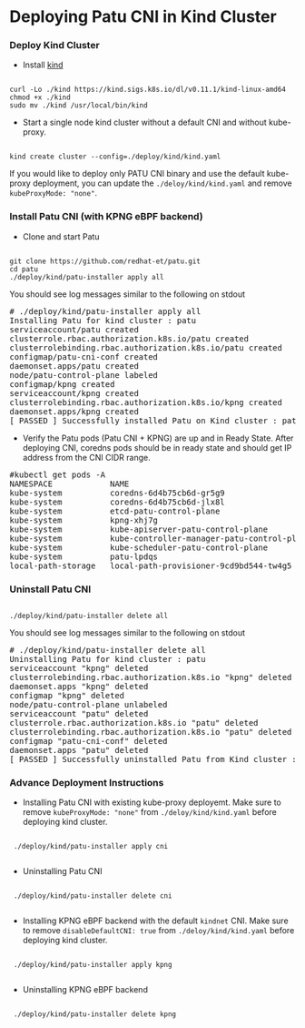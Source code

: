 # Deploying Patu CNI in Kind Cluster

### Deploy Kind Cluster

* Install [kind](https://kind.sigs.k8s.io/docs/user/quick-start/)

<pre><code>
curl -Lo ./kind https://kind.sigs.k8s.io/dl/v0.11.1/kind-linux-amd64
chmod +x ./kind
sudo mv ./kind /usr/local/bin/kind
</code></pre>

* Start a single node kind cluster without a default CNI and without kube-proxy.

<pre><code>
kind create cluster --config=./deploy/kind/kind.yaml
</code></pre>

If you would like to deploy only PATU CNI binary and use the default kube-proxy deployment, you can update the `./deloy/kind/kind.yaml` and remove `kubeProxyMode: "none"`.

### Install Patu CNI (with KPNG eBPF backend)

* Clone and start Patu

<pre><code>
git clone https://github.com/redhat-et/patu.git
cd patu
./deploy/kind/patu-installer apply all
</code></pre>

You should see log messages similar to the following on stdout

<pre>
# ./deploy/kind/patu-installer apply all
Installing Patu for kind cluster : patu
serviceaccount/patu created
clusterrole.rbac.authorization.k8s.io/patu created
clusterrolebinding.rbac.authorization.k8s.io/patu created
configmap/patu-cni-conf created
daemonset.apps/patu created
node/patu-control-plane labeled
configmap/kpng created
serviceaccount/kpng created
clusterrolebinding.rbac.authorization.k8s.io/kpng created
daemonset.apps/kpng created
[ PASSED ] Successfully installed Patu on Kind cluster : patu
</pre>

* Verify the Patu pods (Patu CNI + KPNG) are up and in Ready State. After deploying CNI, coredns pods should be in ready state and should get IP address from the CNI CIDR range.

<pre>
#kubectl get pods -A
NAMESPACE            NAME                                         READY   STATUS    RESTARTS          AGE
kube-system          coredns-6d4b75cb6d-gr5g9                     1/1     Running   0                 25h
kube-system          coredns-6d4b75cb6d-jlx8l                     1/1     Running   0                 27h
kube-system          etcd-patu-control-plane                      1/1     Running   0                 27h
kube-system          kpng-xhj7g                                   3/3     Running   0                 47s <----
kube-system          kube-apiserver-patu-control-plane            1/1     Running   0                 27h
kube-system          kube-controller-manager-patu-control-plane   1/1     Running   0                 27h
kube-system          kube-scheduler-patu-control-plane            1/1     Running   0                 27h
kube-system          patu-lpdqs                                   1/1     Running   0                 48s <----
local-path-storage   local-path-provisioner-9cd9bd544-tw4g5       1/1     Running   245 (3h22m ago)   27h
</pre>

### Uninstall Patu CNI

<pre><code>
./deploy/kind/patu-installer delete all
</code></pre>

You should see log messages similar to the following on stdout

<pre>
# ./deploy/kind/patu-installer delete all
Uninstalling Patu for kind cluster : patu
serviceaccount "kpng" deleted
clusterrolebinding.rbac.authorization.k8s.io "kpng" deleted
daemonset.apps "kpng" deleted
configmap "kpng" deleted
node/patu-control-plane unlabeled
serviceaccount "patu" deleted
clusterrole.rbac.authorization.k8s.io "patu" deleted
clusterrolebinding.rbac.authorization.k8s.io "patu" deleted
configmap "patu-cni-conf" deleted
daemonset.apps "patu" deleted
[ PASSED ] Successfully uninstalled Patu from Kind cluster : patu
</pre>


### Advance Deployment Instructions


*  Installing Patu CNI with existing kube-proxy deployemt. Make sure to  remove `kubeProxyMode: "none"` from `./deloy/kind/kind.yaml` before deploying kind cluster.
 
 <pre><code>
 ./deploy/kind/patu-installer apply cni
 </code></pre>

 * Uninstalling Patu CNI 
 
 <pre><code>
 ./deploy/kind/patu-installer delete cni
 </code></pre>

* Installing KPNG eBPF backend with the default `kindnet` CNI. Make sure to remove `disableDefaultCNI: true` from `./deloy/kind/kind.yaml` before deploying kind cluster.

 <pre><code>
 ./deploy/kind/patu-installer apply kpng
 </code></pre>

* Uninstalling KPNG eBPF backend 
 
 <pre><code>
 ./deploy/kind/patu-installer delete kpng
 </code></pre>
